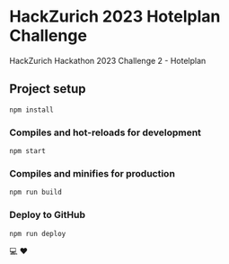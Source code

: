 # HackZurich 2023 Hotelplan Challenge
HackZurich Hackathon 2023 Challenge 2 - Hotelplan

## Project setup
```
npm install
```

### Compiles and hot-reloads for development
```
npm start
```

### Compiles and minifies for production
```
npm run build
```

### Deploy to GitHub
```
npm run deploy
```

:computer: :heart: